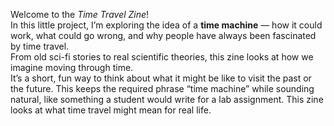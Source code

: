 Welcome to the *Time Travel Zine*!  
In this little project, I’m exploring the idea of a **time machine** — how it could work, what could go wrong, and why people have always been fascinated by time travel.  
From old sci-fi stories to real scientific theories, this zine looks at how we imagine moving through time.  
It’s a short, fun way to think about what it might be like to visit the past or the future.
This keeps the required phrase “time machine” while sounding natural, like something a student would write for a lab assignment.
This zine looks at what time travel might mean for real life.

